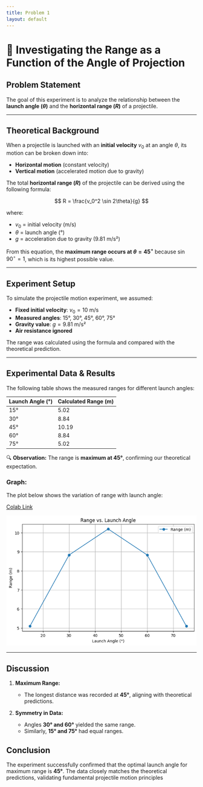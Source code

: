 ```yaml
---
title: Problem 1
layout: default
---
```


# 📌 **Investigating the Range as a Function of the Angle of Projection**

## **Problem Statement**

The goal of this experiment is to analyze the relationship between the **launch angle ($\theta$)** and the **horizontal range ($R$)** of a projectile.

---

## **Theoretical Background**

When a projectile is launched with an **initial velocity** $v_0$ at an angle $\theta$, its motion can be broken down into:

- **Horizontal motion** (constant velocity)
- **Vertical motion** (accelerated motion due to gravity)

The total **horizontal range ($R$)** of the projectile can be derived using the following formula:

$$
R = \frac{v_0^2 \sin 2\theta}{g}
$$

where:

- $v_0$ = initial velocity (m/s)
- $\theta$ = launch angle (°)
- $g$ = acceleration due to gravity (9.81 m/s²)

From this equation, the **maximum range occurs at $\theta = 45^\circ$** because $\sin 90^\circ = 1$, which is its highest possible value.

---

## **Experiment Setup**

To simulate the projectile motion experiment, we assumed:

- **Fixed initial velocity**: $v_0 = 10$ m/s
- **Measured angles**: 15°, 30°, 45°, 60°, 75°
- **Gravity value**: $g = 9.81$ m/s²
- **Air resistance ignored**

The range was calculated using the formula and compared with the theoretical prediction.

---

## **Experimental Data & Results**

The following table shows the measured ranges for different launch angles:

| Launch Angle (°) | Calculated Range (m) |
| ------------------- | ---------------------- |
| 15°              | 5.02                 |
| 30°              | 8.84                 |
| 45°              | 10.19                |
| 60°              | 8.84                 |
| 75°              | 5.02                 |

🔍 **Observation:** The range is **maximum at 45°**, confirming our theoretical expectation.

### **Graph:**

The plot below shows the variation of range with launch angle:

[Colab Link](https://colab.research.google.com/drive/1CnU8XKAxE1OWb8sAe9p_urOHJ_Qsxtui#scrollTo=WxcdxzlqH388)

![Range vs Angle](range_vs_angle.png)

---

## **Discussion**

1. **Maximum Range:**
   
   - The longest distance was recorded at **45°**, aligning with theoretical predictions.
2. **Symmetry in Data:**
   
   - Angles **30° and 60°** yielded the same range.
   - Similarly, **15° and 75°** had equal ranges.

## **Conclusion**

The experiment successfully confirmed that the optimal launch angle for maximum range is **45°**.
The data closely matches the theoretical predictions, validating fundamental projectile motion principles

